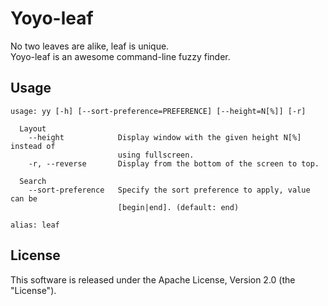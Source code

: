 # Yoyo-leaf
No two leaves are alike, leaf is unique.  
Yoyo-leaf is an awesome command-line fuzzy finder.

## Usage

```
usage: yy [-h] [--sort-preference=PREFERENCE] [--height=N[%]] [-r]

  Layout
    --height            Display window with the given height N[%] instead of
                        using fullscreen.
    -r, --reverse       Display from the bottom of the screen to top.

  Search
    --sort-preference   Specify the sort preference to apply, value can be
                        [begin|end]. (default: end)

alias: leaf
```

## License
This software is released under the Apache License, Version 2.0 (the "License").

